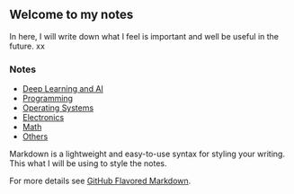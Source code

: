 ## Welcome to my notes

In here, I will write down what I feel is important and well be useful in the future. xx

### Notes

  - [Deep Learning and AI](http://jbtis.github.io/notes/ai/)
  - [Programming](http://jbtis.github.io/notes/programming/programming_toc.md)
  - [Operating Systems](http://jbtis.github.io/notes/os/)
  - [Electronics](http://jbtis.github.io/notes/electroniccs/)
  - [Math](http://jbtis.github.io/notes/math/)
  - [Others](http://jbtis.github.io/notes/others/)

Markdown is a lightweight and easy-to-use syntax for styling your writing. This what I will be using to style the notes.

For more details see [GitHub Flavored Markdown](https://guides.github.com/features/mastering-markdown/).

